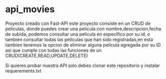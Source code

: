 # api_movies

Proyecto creado con Fast-API este proyecto consiste en un CRUD de peliculas, donde puedes crear una pelicula con nombre,descripcion,fecha de subida, podemos consultar
una pelicula en especifico por su id, o tambien consultar todas las peliculas que han sido registradas,en esta tambien tenemos la opcion de eliminar alguna pelicula
agregada por su ID asi que cumple con todas las funciones de un CRUD(CREATE,READ,UPDATE,DELETE)

Si quieres probar nuestra API solo debes clonar este repositorio y instalar requerements.txt
